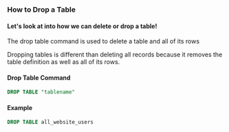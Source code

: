 ### How to Drop a Table
#### Let's look at into how we can delete or drop a table!

The drop table command is used to delete a table and all of its rows

Dropping tables is different than deleting all records because it removes the table definition as well as all of its rows.

#### Drop Table Command

```SQL
DROP TABLE "tablename"
```

#### Example

```SQL
DROP TABLE all_website_users
```
